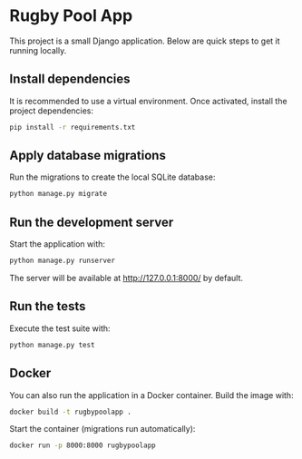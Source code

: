 # Rugby Pool App

This project is a small Django application. Below are quick steps to get it running locally.

## Install dependencies

It is recommended to use a virtual environment. Once activated, install the
project dependencies:

```bash
pip install -r requirements.txt
```

## Apply database migrations

Run the migrations to create the local SQLite database:

```bash
python manage.py migrate
```

## Run the development server

Start the application with:

```bash
python manage.py runserver
```

The server will be available at <http://127.0.0.1:8000/> by default.

## Run the tests

Execute the test suite with:

```bash
python manage.py test
```

## Docker

You can also run the application in a Docker container. Build the image with:

```bash
docker build -t rugbypoolapp .
```

Start the container (migrations run automatically):

```bash
docker run -p 8000:8000 rugbypoolapp
```

